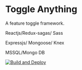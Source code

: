 # Toggle Anything



A feature toggle framework. 
 
Reactjs/Redux-sagas/ Sass

Expressjs/ Mongoose/ Knex

MSSQL/Mongo DB


[![Build and Deploy](https://github.com/toggleAnything/toggleAnything/actions/workflows/docker.js.yml/badge.svg?branch=main)](https://github.com/toggleAnything/toggleAnything/actions/workflows/docker.js.yml)


 
